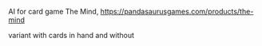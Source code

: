 AI for card game The Mind, https://pandasaurusgames.com/products/the-mind

variant with cards in hand and without

